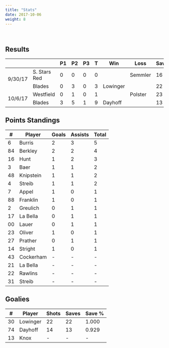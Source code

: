 ```yaml
---
title: "Stats"
date: 2017-10-06
weight: 8
---
```

<div class="sponsorcontainer">
  <a id="stats-a1" href="#"><img id="stats-s1" class="image sponsor"></a>
  <a id="stats-a2" href="#"><img id="stats-s2" class="image sponsor"></a>
</div>

Results
-------
<table>
  <thead>
    <tr>
      <th></th>
      <th></th>
      <th>P1</th>
      <th>P2</th>
      <th>P3</th>
      <th>T</th>
      <th>Win</th>
      <th>Loss</th>
      <th>Saves</th>
    <tr>
  </thead>

  <!--
      Use class "odd" or "even" on every other row. CSS nth-child
      doesn't work because of rowspan elements.
  -->
  <!-- South Stars Red vs. Blades, 9/30/17 -->
  <tr class="odd">
    <td rowspan="2">9/30/17</td>
    <td>S. Stars Red</td>
    <td>0</td>
    <td>0</td>
    <td>0</td>
    <td>0</td>
    <td></td>
    <td>Semmler</td>
    <td>16</td>
  </tr>
  <tr class="odd">
    <td>Blades</td>
    <td>0</td>
    <td>3</td>
    <td>0</td>
    <td>3</td>
    <td>Lowinger</td>
    <td></td>
    <td>22</td>
  </tr>
  <!-- Westfield vs Blades, 10/6/17 -->
  <tr class="even">
    <td rowspan="2">10/6/17</td>
    <td>Westfield</td>
    <td>0</td>
    <td>1</td>
    <td>0</td>
    <td>1</td>
    <td></td>
    <td>Polster</td>
    <td>23</td>
  </tr>
  <tr class="even">
    <td>Blades</td>
    <td>3</td>
    <td>5</td>
    <td>1</td>
    <td>9</td>
    <td>Dayhoff</td>
    <td></td>
    <td>13</td>
  </tr>
</table>

Points Standings
----------------
<table>
  <thead>
    <tr>
      <th>#</th>
      <th>Player</th>
      <th>Goals</th>
      <th>Assists</th>
      <th>Total</th>
    <tr>
  </thead>
  <tr>
    <td>6</td>
    <td>Burris</td>
    <td>2</td>
    <td>3</td>
    <td>5</td>
  </tr>
  <tr>
    <td>84</td>
    <td>Berkley</td>
    <td>2</td>
    <td>2</td>
    <td>4</td>
  </tr>
  <tr>
    <td>16</td>
    <td>Hunt</td>
    <td>1</td>
    <td>2</td>
    <td>3</td>
  </tr>
  <tr>
    <td>3</td>
    <td>Baer</td>
    <td>1</td>
    <td>1</td>
    <td>2</td>
  </tr>
  <tr>
    <td>48</td>
    <td>Knipstein</td>
    <td>1</td>
    <td>1</td>
    <td>2</td>
  </tr>
  <tr>
    <td>4</td>
    <td>Streib</td>
    <td>1</td>
    <td>1</td>
    <td>2</td>
  </tr>
  <tr>
    <td>7</td>
    <td>Appel</td>
    <td>1</td>
    <td>0</td>
    <td>1</td>
  </tr>
  <tr>
    <td>88</td>
    <td>Franklin</td>
    <td>1</td>
    <td>0</td>
    <td>1</td>
  </tr>
  <tr>
    <td>2</td>
    <td>Greulich</td>
    <td>0</td>
    <td>1</td>
    <td>1</td>
  </tr>
  <tr>
    <td>17</td>
    <td>La Bella</td>
    <td>0</td>
    <td>1</td>
    <td>1</td>
  </tr>
  <tr>
    <td>00</td>
    <td>Lauer</td>
    <td>0</td>
    <td>1</td>
    <td>1</td>
  </tr>
  <tr>
    <td>23</td>
    <td>Oliver</td>
    <td>1</td>
    <td>0</td>
    <td>1</td>
  </tr>
  <tr>
    <td>27</td>
    <td>Prather</td>
    <td>0</td>
    <td>1</td>
    <td>1</td>
  </tr>
  <tr>
    <td>14</td>
    <td>Stright</td>
    <td>1</td>
    <td>0</td>
    <td>1</td>
  </tr>
  <tr>
    <td>43</td>
    <td>Cockerham</td>
    <td>-</td>
    <td>-</td>
    <td>-</td>
  </tr>
  <tr>
    <td>21</td>
    <td>La Bella</td>
    <td>-</td>
    <td>-</td>
    <td>-</td>
  </tr>
  <tr>
    <td>22</td>
    <td>Rawlins</td>
    <td>-</td>
    <td>-</td>
    <td>-</td>
  </tr>
  <tr>
    <td>31</td>
    <td>Streib</td>
    <td>-</td>
    <td>-</td>
    <td>-</td>
  </tr>
</table>

Goalies
----------------
<table>
  <thead>
    <tr>
      <th>#</th>
      <th>Player</th>
      <th>Shots</th>
      <th>Saves</th>
      <th>Save %</th>
    <tr>
  </thead>
  <tr>
    <td>30</td>
    <td>Lowinger</td>
    <td>22</td>
    <td>22</td>
    <td>1.000</td>
  </tr>
  <tr>
    <td>74</td>
    <td>Dayhoff</td>
    <td>14</td>
    <td>13</td>
    <td>0.929</td>
  </tr>
  <tr>
    <td>13</td>
    <td>Knox</td>
    <td>-</td>
    <td>-</td>
    <td>-</td>
  </tr>
</table>

